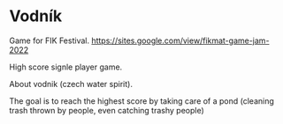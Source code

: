 # Vodník
Game for FIK Festival.
https://sites.google.com/view/fikmat-game-jam-2022

High score signle player game.

About vodnik (czech water spirit).

The goal is to reach the highest score by taking care of a pond (cleaning trash thrown by people, even catching trashy people)
